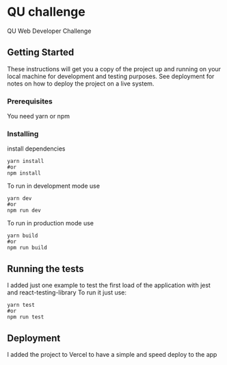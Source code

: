 
# QU challenge

QU Web Developer Challenge

## Getting Started

These instructions will get you a copy of the project up and running on your local machine for development and testing purposes. See deployment for notes on how to deploy the project on a live system.

### Prerequisites

You need yarn or npm


### Installing

install dependencies

```
yarn install
#or
npm install
```

To run in development mode use

```
yarn dev
#or
npm run dev
```

To run in production mode use

```
yarn build
#or
npm run build
```


## Running the tests

I added just one example to test the first load of the application with jest and react-testing-library
To run it just use:

```
yarn test
#or
npm run test
```

## Deployment

I added the project to Vercel to have a simple and speed deploy to the app
